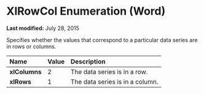 
# XlRowCol Enumeration (Word)

 **Last modified:** July 28, 2015

Specifies whether the values that correspond to a particular data series are in rows or columns.


|**Name**|**Value**|**Description**|
|:-----|:-----|:-----|
| **xlColumns**|2|The data series is in a row.|
| **xlRows**|1|The data series is in a column.|
